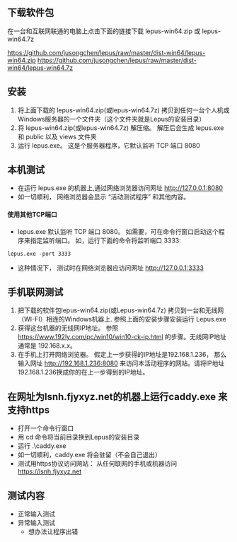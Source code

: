 
## 下载软件包

在一台和互联网联通的电脑上点击下面的链接下载 lepus-win64.zip 或 lepus-win64.7z

https://github.com/jusongchen/lepus/raw/master/dist-win64/lepus-win64.zip
https://github.com/jusongchen/lepus/raw/master/dist-win64/lepus-win64.7z

   
## 安装   
1. 将上面下载的 lepus-win64.zip(或lepus-win64.7z) 拷贝到任何一台个人机或Windows服务器的一个文件夹（这个文件夹就是Lepus的安装目录）
2. 将 lepus-win64.zip(或lepus-win64.7z) 解压缩。 解压后会生成 lepus.exe 和  public 以及 views 文件夹
3. 运行 lepus.exe。 这是个服务器程序，它默认监听 TCP 端口 8080 

## 本机测试

* 在运行 lepus.exe 的机器上,通过网络浏览器访问网址 http://127.0.0.1:8080
* 如一切顺利， 网络浏览器会显示 “活动测试程序” 和其他内容。

#### 使用其他TCP端口
 
 * lepus.exe 默认监听 TCP 端口 8080。  如需要，可在命令行窗口启动这个程序来指定监听端口。 如，运行下面的命令将监听端口 3333:

 ```
 lepus.exe -port 3333
 ```
* 这种情况下， 测试时在网络浏览器应访问网址 http://127.0.0.1:3333

## 手机联网测试

1. 把下载的软件包lepus-win64.zip(或Lepus-win64.7z) 拷贝到一台和无线网（WI-FI）相连的Windows机器上. 参照上面的安装步骤安装运行 Lepus.exe
2. 获得这台机器的无线网IP地址。 参照 https://www.192ly.com/pc/win10/win10-ck-ip.html 的步骤。无线网IP地址通常是 192.168.x.x。 
3. 在手机上打开网络浏览器。 假定上一步获得的IP地址是192.168.1.236， 那么输入网址 http://192.168.1.236:8080 来访问本活动程序的网站。请将IP地址192.168.1.236换成你的在上一步得到的IP地址。


## 在网址为lsnh.fjyxyz.net的机器上运行caddy.exe 来支持https

* 打开一个命令行窗口
* 用 cd 命令将当前目录换到Lepus的安装目录
* 运行 .\caddy.exe
* 如一切顺利，caddy.exe 将会驻留（不会自己退出）
* 测试用https协议访问网站： 从任何联网的手机或机器访问 https://lsnh.fjyxyz.net 

## 测试内容
* 正常输入测试
* 异常输入测试
    * 想办法让程序出错
